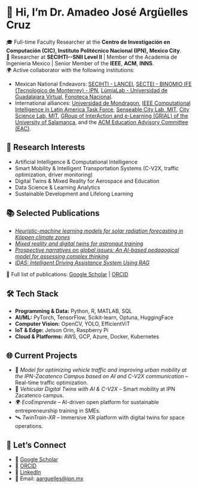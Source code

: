 # 👋 Hi, I’m Dr. Amadeo José Argüelles Cruz  

🎓 Full-time Faculty Researcher at the **Centro de Investigación en Computación (CIC), Instituto Politécnico Nacional (IPN), Mexico City**.  
🔬 Researcher at **SECIHTI--SNII Level II** | Member of the Academia de Ingenieria Mexico | Senior Member of the **IEEE**, **ACM**, **INNS**.  
🌍 Active collaborator with the following institutions:
- Mexican National Endeavors: [SECIHTI - LANCEI](https://cv.cicataqro.ipn.mx/dsm/index.php/biocq/about), [SECTEI - BINOMIO IFE (Tecnologico de Monterrey) - IPN](www.ecoemprende.net), [LúmiaLab - Universidad de Guadalajara Virtual](https://investigacion.udgvirtual.udg.mx/), [Fonoteca Nacional](https://www.gob.mx/cultura/acciones-y-programas/fonoteca-nacional). 
- International alliances: [Universidad de Mondragon](https://www.mondragon.edu/es/inicio), [IEEE Computational Intelligence in Latin America Task Force](https://cis.ieee.org/conferences/task-forces/computational-intelligence-in-latin-america-task-force), [Senseable City Lab, MIT](https://senseable.mit.edu/), [City Science Lab, MIT](https://www.media.mit.edu/projects/city-science-network/overview/), [GRoup of InterAction and e-Learning (GRIAL) of the University of Salamanca](https://grial.usal.es/about), and the [ACM Education Advisory Committee (EAC)](https://www.acm.org/volunteers/teams/T84?clientNo=4218855&positionId=1221).  

## 🔎 Research Interests
- Artificial Intelligence & Computational Intelligence  
- Smart Mobility & Intelligent Transportation Systems (C-V2X, traffic optimization, driver monitoring)  
- Digital Twins & Mixed Reality for Aerospace and Education  
- Data Science & Learning Analytics  
- Sustainable Development and Lifelong Learning  

## 📚 Selected Publications
- [*Heuristic-machine learning models for solar radiation forecasting in Köppen climate zones*](https://doi.org/10.1016/j.asoc.2025.112807)  
- [*Mixed reality and digital twins for astronaut training*](https://doi.org/10.1016/j.actaastro.2024.01.034)
- [*Prospective narratives on global issues: An AI-based pedagogical model for assessing complex thinking*](https://doi.org/10.3926/jotse.2445)  
- [*IDAS: Intelligent Driving Assistance System Using RAG*](http://doi.org/10.1109/OJVT.2024.3447449)

📄 Full list of publications: [Google Scholar](https://scholar.google.com/citations?user=ZLaDTq0AAAAJ&hl=es) | [ORCID](https://orcid.org/0000-0001-8627-4739)  

## 🛠️ Tech Stack
- **Programming & Data:** Python, R, MATLAB, SQL  
- **AI/ML:** PyTorch, TensorFlow, Scikit-learn, Optuna, HuggingFace  
- **Computer Vision:** OpenCV, YOLO, EfficientViT  
- **IoT & Edge:** Jetson Orin, Raspberry Pi  
- **Cloud & Platforms:** AWS, GCP, Azure, Docker, Kubernetes  

## 🌐 Current Projects
- 🚦 *Model for optimizing vehicle traffic and improving urban mobility at the IPN-Zacatenco Campus based on AI and C-V2X communication* – Real-time traffic optimization.  
- 🚗 *Vehicular Digital Twins with AI & C-V2X* – Smart mobility at IPN Zacatenco campus.  
- 🌍 *EcoEmprende* – AI-driven open platform for sustainable entrepreneurship training in SMEs.  
- 🛰️ *TwinTrain-XR* – Immersive XR platform with digital twins for space operations.  

## 🤝 Let’s Connect 
- 📝 [Google Scholar](https://scholar.google.com/citations?user=ZLaDTq0AAAAJ&hl=es)  
- 🧾 [ORCID](https://orcid.org/0000-0001-8627-4739)  
- 💼 [LinkedIn](https://www.linkedin.com/in/amadeomx/?trk=public-profile-join-page)  
- 📧 Email: aarguelles@ipn.mx  
